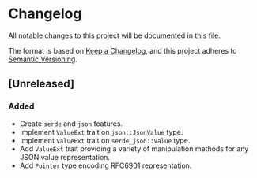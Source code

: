 # Changelog
All notable changes to this project will be documented in this file.

The format is based on [Keep a Changelog](https://keepachangelog.com/en/1.0.0/),
and this project adheres to [Semantic Versioning](https://semver.org/spec/v2.0.0.html).

## [Unreleased]
### Added
- Create `serde` and `json` features.
- Implement `ValueExt` trait on `json::JsonValue` type.
- Implement `ValueExt` trait on `serde_json::Value` type.
- Add `ValueExt` trait providing a variety of manipulation methods for any JSON value representation. 
- Add `Pointer` type encoding [RFC6901](https://datatracker.ietf.org/doc/html/rfc6901) representation.
